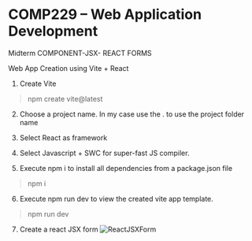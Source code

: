 # COMP229 – Web Application Development

Midterm
COMPONENT-JSX- REACT FORMS

Web App Creation using Vite + React

1. Create Vite
> npm create vite@latest

2. Choose a project name. In my case use the . to use the project folder name

3. Select React as framework

4. Select Javascript + SWC for super-fast JS compiler.

5. Execute npm i to install all dependencies from a package.json file
> npm i

6. Execute npm run dev to view the created vite app template.
> npm run dev

7. Create a react JSX form
![ReactJSXForm](https://github.com/ralphcristofer/COMP229Midterm/assets/46301746/fa89ca6a-cb14-4150-9c9e-0aaedab8b552)
